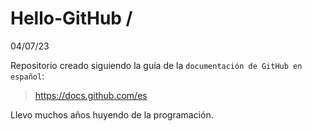 # Hello-GitHub / 

04/07/23

Repositorio creado siguiendo la guía de la `documentación de GitHub en español`:
> https://docs.github.com/es

Llevo muchos años huyendo de la programación.
